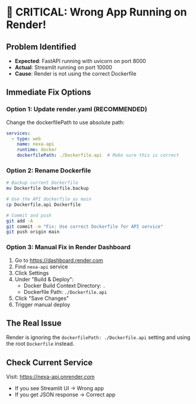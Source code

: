 # 🚨 CRITICAL: Wrong App Running on Render!

## Problem Identified
- **Expected**: FastAPI running with uvicorn on port 8000
- **Actual**: Streamlit running on port 10000
- **Cause**: Render is not using the correct Dockerfile

## Immediate Fix Options

### Option 1: Update render.yaml (RECOMMENDED)
Change the dockerfilePath to use absolute path:
```yaml
services:
  - type: web
    name: nexa-api
    runtime: docker
    dockerfilePath: ./Dockerfile.api  # Make sure this is correct
```

### Option 2: Rename Dockerfile
```bash
# Backup current Dockerfile
mv Dockerfile Dockerfile.backup

# Use the API dockerfile as main
cp Dockerfile.api Dockerfile

# Commit and push
git add -A
git commit -m "Fix: Use correct Dockerfile for API service"
git push origin main
```

### Option 3: Manual Fix in Render Dashboard
1. Go to https://dashboard.render.com
2. Find `nexa-api` service
3. Click Settings
4. Under "Build & Deploy":
   - Docker Build Context Directory: `.`
   - Dockerfile Path: `./Dockerfile.api`
5. Click "Save Changes"
6. Trigger manual deploy

## The Real Issue
Render is ignoring the `dockerfilePath: ./Dockerfile.api` setting and using the root `Dockerfile` instead.

## Check Current Service
Visit: https://nexa-api.onrender.com
- If you see Streamlit UI → Wrong app
- If you get JSON response → Correct app
